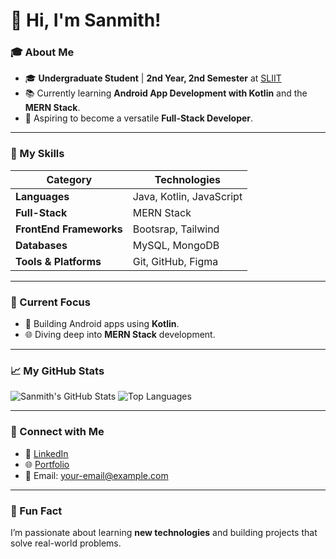# 👋 Hi, I'm Sanmith!

### 🎓 About Me
- 🎓 **Undergraduate Student** | **2nd Year, 2nd Semester** at [SLIIT](https://www.sliit.lk/)
- 📚 Currently learning **Android App Development with Kotlin** and the **MERN Stack**.
- 🌟 Aspiring to become a versatile **Full-Stack Developer**.

---

### 🚀 My Skills
| **Category**            | **Technologies**                                      |
|-------------------------|-------------------------------------------------------|
| **Languages**           | Java, Kotlin, JavaScript                              |
| **Full-Stack**          | MERN Stack                                            |
| **FrontEnd Frameworks** | Bootsrap, Tailwind                                    |
| **Databases**           | MySQL, MongoDB                                        |
| **Tools & Platforms**   | Git, GitHub, Figma                                    |

---

### 🔭 Current Focus
- 📱 Building Android apps using **Kotlin**.
- 🌐 Diving deep into **MERN Stack** development.

---

### 📈 My GitHub Stats
![Sanmith's GitHub Stats](https://github-readme-stats.vercel.app/api?username=Sanmith2002&show_icons=true&theme=radical)
![Top Languages](https://github-readme-stats.vercel.app/api/top-langs/?username=Sanmith2002&layout=compact&theme=radical)

---

### 🤝 Connect with Me
- 💼 [LinkedIn](https://www.linkedin.com/in/dinura-sanmith-9a3917296/)  
- 🌐 [Portfolio]([https://yourportfolio.com](https://sanmith2002.github.io/portfolio/))  
- 📧 Email: [your-email@example.com](mailto:dinurasanmith2002outlook.com)

---

### 🌱 Fun Fact
I’m passionate about learning **new technologies** and building projects that solve real-world problems.
